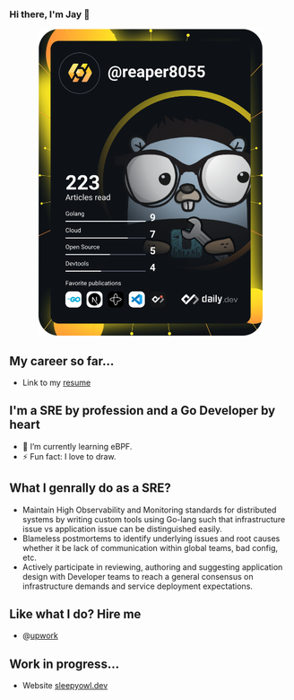 ### Hi there, I'm Jay 👋

<p align="center">
<a href="https://app.daily.dev/DailyDevTips"><img src="https://github.com/reaper8055/reaper8055/blob/master/devcard.svg" width="400" alt="reaper8055's Dev Card"/></a>
</p>

## My career so far...
- Link to my [resume](https://github.com/reaper8055/reaper8055/files/10508318/resume_compressed.pdf)

## I'm a SRE by profession and a Go Developer by heart
- 🌱 I’m currently learning eBPF.
- ⚡ Fun fact: I love to draw.

## What I genrally do as a SRE?
- Maintain High Observability and Monitoring standards for distributed systems by writing custom tools using Go-lang such that infrastructure issue vs application issue can be distinguished easily.
- Blameless postmortems to identify underlying issues and root causes whether it be lack of communication within global teams, bad config, etc.
- Actively participate in reviewing, authoring and suggesting application design with Developer teams to reach a general consensus on infrastructure demands and service deployment expectations.

## Like what I do? Hire me
- @[upwork](https://www.upwork.com/freelancers/reaper8055)

## Work in progress... 
- Website [sleepyowl.dev](https://sleepyowl.dev/)

